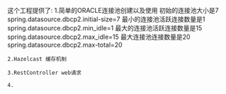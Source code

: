 这个工程提供了:
    1.简单的ORACLE连接池创建以及使用
        初始的连接池大小是7
        spring.datasource.dbcp2.initial-size=7
        最小的连接池活跃连接数量是1
        spring.datasource.dbcp2.min_idle=1
        最大的连接池活跃连接数量是15
        spring.datasource.dbcp2.max_idle=15
        最大连接池连接数量是20
        spring.datasource.dbcp2.max-total=20

    2.Hazelcast 缓存机制
        
    3.RestController web请求
        
    4.

